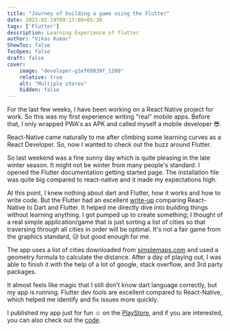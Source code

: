 ```yaml
---
title: "Journey of building a game using the Flutter"
date: 2022-02-19T09:17:00+05:30
tags: ['Flutter']
description: Learning Experience of flutter
author: "Vikas Kumar"
ShowToc: false
TocOpen: false
draft: false
cover:
    image: "developer-g1ef69839f_1280"
    relative: true
    alt: "Multiple stores"
    hidden: false
---
```


For the last few weeks, I have been working on a React Native project for work. So this was my first experience writing "real" mobile apps. Before that, I only wrapped PWA's as APK and called myself a mobile developer 😎.

React-Native came naturally to me after climbing some learning curves as a React Developer. So, now I wanted to check out the buzz around Flutter.

So last weekend was a fine sunny day which is quite pleasing in the late winter season. It might not be winter from many people's standard. I opened the Flutter documentation getting started page. The installation file was quite big compared to react-native and it made my expectations high.

At this point, I knew nothing about dart and Flutter, how it works and how to write code. But the Flutter had an excellent [write-up](https://docs.flutter.dev/get-started/flutter-for/react-native-devs) comparing React-Native to Dart and Flutter. It helped me directly dive into building things without learning anything. I got pumped up to create something; I thought of a real simple application/game that is just sorting a list of cities so that traversing through all cities in order will be optimal. It's not a fair game from the graphics standard, 😥 but good enough for me.



The app uses a list of cities downloaded from [simplemaps.com](https://simplemaps.com/data/in-cities) and used a geometry formula to calculate the distance. After a day of playing out, I was able to finish it with the help of a lot of google, stack overflow, and 3rd party packages.

It almost feels like magic that I still don't know dart language correctly, but my app is running. Flutter dev tools are excellent compared to React-Native, which helped me identify and fix issues more quickly.

I published my app just for fun ☺️ on the [PlayStore](https://play.google.com/store/apps/details?id=com.distoptim.geekyhub), and if you are interested, you can also check out the [code](https://github.com/vikas-0/Distoptim).
